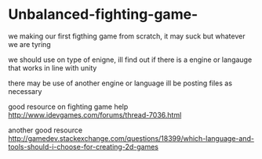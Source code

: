 Unbalanced-fighting-game-
=========================

we making our first figthing game from scratch, it may suck but whatever we are tyring


we should use on type of enigne, ill find out if there is a engine or langauge that works in line with unity

there may be use of another engine or language ill be posting files as necessary

 good resource on fighting game help
 http://www.idevgames.com/forums/thread-7036.html

 another good resource
 http://gamedev.stackexchange.com/questions/18399/which-language-and-tools-should-i-choose-for-creating-2d-games
